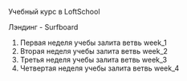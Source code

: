 Учебный курс в LoftSchool

Лэндинг - Surfboard

1) Первая неделя учебы залита ветвь week_1
2) Вторая неделя учебы залита ветвь week_2
3) Третья неделя учебы залита ветвь week_3
4) Четвертая неделя учебы залита ветвь week_4
